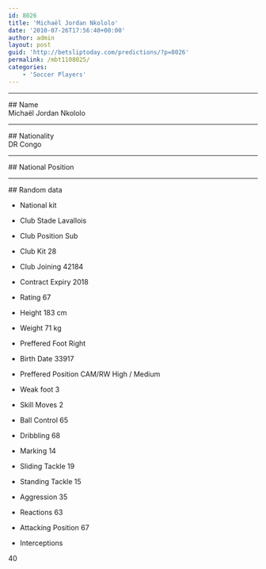 ```yaml
---
id: 8026
title: 'Michaël Jordan Nkololo'
date: '2010-07-26T17:56:40+00:00'
author: admin
layout: post
guid: 'http://betsliptoday.com/predictions/?p=8026'
permalink: /mbt1108025/
categories:
    - 'Soccer Players'
---
```


- - - - - -

\## Name  
 Michaël Jordan Nkololo

- - - - - -

\## Nationality  
 DR Congo

- - - - - -

\## National Position

- - - - - -

\## Random data

- National kit
- Club
 Stade Lavallois

- Club Position
 Sub

- Club Kit
 28

- Club Joining
 42184

- Contract Expiry
 2018

- Rating
 67

- Height
 183 cm

- Weight
 71 kg

- Preffered Foot
 Right

- Birth Date
 33917

- Preffered Position
 CAM/RW High / Medium

- Weak foot
 3

- Skill Moves
 2

- Ball Control
 65

- Dribbling
 68

- Marking
 14

- Sliding Tackle
 19

- Standing Tackle
 15

- Aggression
 35

- Reactions
 63

- Attacking Position
 67

- Interceptions

 40